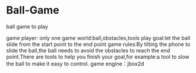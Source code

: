 # Ball-Game
ball game to play

game player: only one
game world:ball,obstacles,tools
play goal:let the ball slide from the start point to the end point
game rules:By tilting the phone to slide the ball,the ball needs to avoid the obstacles to reach the end point.There are tools to help you finish your goal,for example:a tool to slow the ball to make it easy to control.
game engine：jbox2d

